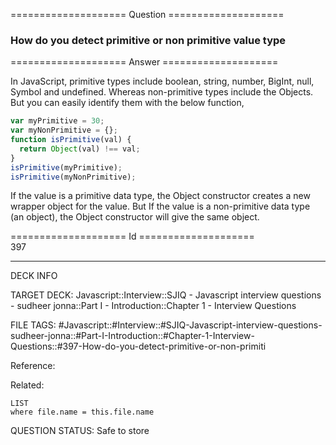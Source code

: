 ==================== Question ====================  

### How do you detect primitive or non primitive value type  

==================== Answer ====================  

In JavaScript, primitive types include boolean, string, number, BigInt, null,
Symbol and undefined. Whereas non-primitive types include the Objects. But you
can easily identify them with the below function,

```javascript
var myPrimitive = 30;
var myNonPrimitive = {};
function isPrimitive(val) {
  return Object(val) !== val;
}
isPrimitive(myPrimitive);
isPrimitive(myNonPrimitive);
```

If the value is a primitive data type, the Object constructor creates a new
wrapper object for the value. But If the value is a non-primitive data type (an
object), the Object constructor will give the same object.

==================== Id ====================  
397

---

DECK INFO

TARGET DECK: Javascript::Interview::SJIQ - Javascript interview questions - sudheer jonna::Part I - Introduction::Chapter 1 - Interview Questions

FILE TAGS: #Javascript::#Interview::#SJIQ-Javascript-interview-questions-sudheer-jonna::#Part-I-Introduction::#Chapter-1-Interview-Questions::#397-How-do-you-detect-primitive-or-non-primiti

Reference:

Related:

```dataview
LIST
where file.name = this.file.name
```

QUESTION STATUS: Safe to store
